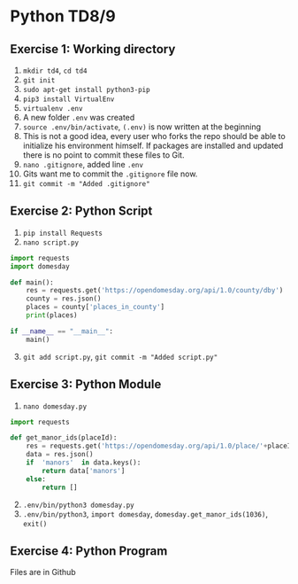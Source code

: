 # Python TD8/9 

## Exercise 1: Working directory

1. `mkdir td4`, `cd td4`
2. `git init`
3. `sudo apt-get install python3-pip`
4. `pip3 install VirtualEnv`
5. `virtualenv .env`
6. A new folder `.env` was created
7. `source .env/bin/activate`, `(.env)` is now written at the beginning
8. This is not a good idea, every user who forks the repo should be able to initialize his environment himself. If packages are installed and updated there is no point to commit these files to Git.
9. `nano .gitignore`, added line `.env` 
10. Gits want me to commit the `.gitignore` file now.
11. `git commit -m "Added .gitignore"`

## Exercise 2: Python Script

1. `pip install Requests`
2. `nano script.py`
```python
import requests
import domesday

def main():
    res = requests.get('https://opendomesday.org/api/1.0/county/dby')
    county = res.json()
    places = county['places_in_county']
    print(places)

if __name__ == "__main__":
    main()
```
3. `git add script.py`, `git commit -m "Added script.py"`

## Exercise 3: Python Module

1. `nano domesday.py`
```python
import requests

def get_manor_ids(placeId):
	res = requests.get('https://opendomesday.org/api/1.0/place/'+placeId)
	data = res.json()
	if  'manors'  in data.keys():
		return data['manors']
	else:
		return []
```
2. `.env/bin/python3 domesday.py`
3. `.env/bin/python3`, `import domesday`, `domesday.get_manor_ids(1036)`, `exit()`

## Exercise 4: Python Program

Files are in Github
